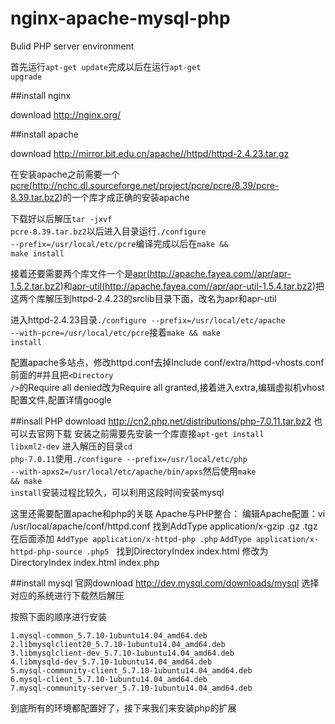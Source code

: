 # nginx-apache-mysql-php
Bulid PHP server environment

首先运行<code>apt-get update</code>完成以后在运行<code>apt-get upgrade</code>

##install nginx

download http://nginx.org/

##install apache

  download http://mirror.bit.edu.cn/apache//httpd/httpd-2.4.23.tar.gz

  在安装apache之前需要一个<a href="http://nchc.dl.sourceforge.net/project/pcre/pcre/8.39/pcre-8.39.tar.bz2">pcre(http://nchc.dl.sourceforge.net/project/pcre/pcre/8.39/pcre-8.39.tar.bz2)</a>的一个库才成正确的安装apache
  
  下载好以后解压<code>tar -jxvf pcre-8.39.tar.bz2</code>以后进入目录运行<code>./configure --prefix=/usr/local/etc/pcre</code>编译完成以后在<code>make && make install</code>
  
  接着还要需要两个库文件一个是<a href="http://apache.fayea.com//apr/apr-1.5.2.tar.bz2">apr(http://apache.fayea.com//apr/apr-1.5.2.tar.bz2)</a>和<a href="http://apache.fayea.com//apr/apr-util-1.5.4.tar.bz2">apr-util(http://apache.fayea.com//apr/apr-util-1.5.4.tar.bz2)</a>把这两个库解压到httpd-2.4.23的srclib目录下面，改名为apr和apr-util
  
  进入httpd-2.4.23目录<code>./configure --prefix=/usr/local/etc/apache --with-pcre=/usr/local/etc/pcre</code>接着<code>make && make install</code>
   
  配置apache多站点，修改httpd.conf去掉Include conf/extra/httpd-vhosts.conf前面的#并且把<code>\<Directory /\></code>的Require all denied改为Require all granted,接着进入extra,编辑虚拟机vhost配置文件,配置详情google

##insall PHP
 download http://cn2.php.net/distributions/php-7.0.11.tar.bz2 也可以去官网下载
 安装之前需要先安装一个库直接<code>apt-get install libxml2-dev</code>
 进入解压的目录<code>cd php-7.0.11</code>使用<code>./configure --prefix=/usr/local/etc/php --with-apxs2=/usr/local/etc/apache/bin/apxs</code>然后使用<code>make && make install</code>安装过程比较久，可以利用这段时间安装mysql
 
 这里还需要配置apache和php的关联
 Apache与PHP整合：
 编辑Apache配置：vi /usr/local/apache/conf/httpd.conf
找到AddType application/x-gzip .gz .tgz
在后面添加
<code>AddType application/x-httpd-php .php</code>
<code>AddType application/x-httpd-php-source .php5</code>  
找到DirectoryIndex index.html
修改为
DirectoryIndex index.html index.php

##install mysql
  官网download http://dev.mysql.com/downloads/mysql 选择对应的系统进行下载然后解压
  
  按照下面的顺序进行安装
  
    1.mysql-common_5.7.10-1ubuntu14.04_amd64.deb
    2.libmysqlclient20_5.7.10-1ubuntu14.04_amd64.deb
    3.libmysqlclient-dev_5.7.10-1ubuntu14.04_amd64.deb
    4.libmysqld-dev_5.7.10-1ubuntu14.04_amd64.deb
    5.mysql-community-client_5.7.10-1ubuntu14.04_amd64.deb
    6.mysql-client_5.7.10-1ubuntu14.04_amd64.deb
    7.mysql-community-server_5.7.10-1ubuntu14.04_amd64.deb
 到底所有的环境都配置好了，接下来我们来安装php的扩展
